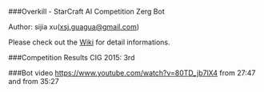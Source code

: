 
###Overkill - StarCraft AI Competition Zerg Bot

Author: sijia xu(xsj.guagua@gmail.com)

Please check out the [Wiki](https://github.com/sijiaxu/Overkill/wiki) for detail informations.

###Competition Results
CIG 2015: 3rd

###Bot video
https://www.youtube.com/watch?v=80TD_jb7lX4
from 27:47 and from 35:27

